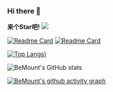 ### Hi there 👋

__来个Star吧!__
![](https://user-images.githubusercontent.com/507615/90595977-95e70e80-e220-11ea-864a-6a61adaff212.png)

[![Readme Card](https://github-readme-stats.vercel.app/api/pin/?username=zhuzhile&repo=personal-blog)](https://github.com/zhuzhile/personal-blog)
[![Readme Card](https://github-readme-stats.vercel.app/api/pin/?username=zhuzhile&repo=JS_Pro)](https://github.com/zhuzhile/JS_Pro)

[![Top Langs](https://github-readme-stats.vercel.app/api/top-langs/?username=zhuzhile&langs_count=8&layout=compact))](https://github.com/zhuzhile/personal-blog)

![BeMount's GitHub stats](https://github-readme-stats.vercel.app/api?username=zhuzhile&show_icons=true&theme=cobalt)

<!-- [![willianrod's wakatime stats](https://github-readme-stats.vercel.app/api/wakatime?username=zhuzhile)](https://github.com/zhuzhile/personal-blog) -->

[![BeMount's github activity graph](https://activity-graph.herokuapp.com/graph?username=zhuzhile&theme=github)](https://github.com/zhuzhile/personal-blog)
